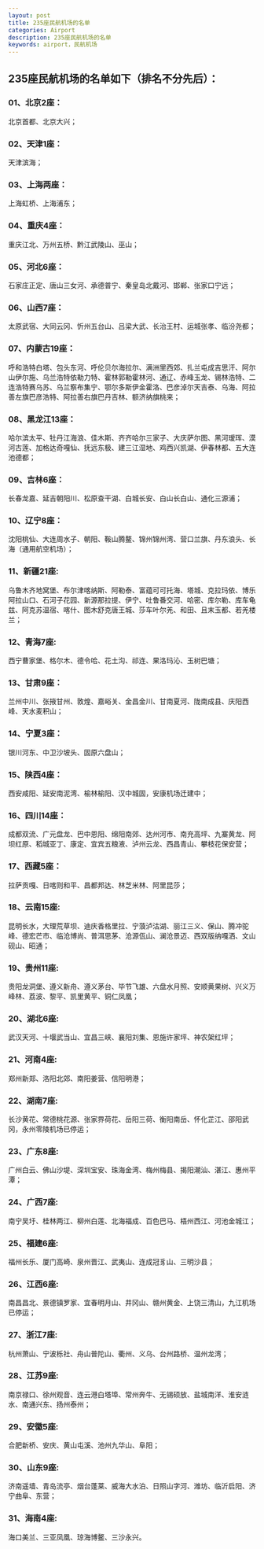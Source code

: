```yaml
---
layout: post
title: 235座民航机场的名单
categories: Airport
description: 235座民航机场的名单
keywords: airport，民航机场
---
```


## 235座民航机场的名单如下（排名不分先后）：

### 01、北京2座：

北京首都、北京大兴；

### 02、天津1座：

天津滨海；

### 03、上海两座：

上海虹桥、上海浦东；

### 04、重庆4座：

重庆江北、万州五桥、黔江武陵山、巫山；

### 05、河北6座：

石家庄正定、唐山三女河、承德普宁、秦皇岛北戴河、邯郸、张家口宁远；

### 06、山西7座：

太原武宿、大同云冈、忻州五台山、吕梁大武、长治王村、运城张孝、临汾尧都；

### 07、内蒙古19座：

呼和浩特白塔、包头东河、呼伦贝尔海拉尔、满洲里西郊、扎兰屯成吉思汗、阿尔山伊尔施、乌兰浩特依勒力特、霍林郭勒霍林河、通辽、赤峰玉龙、锡林浩特、二连浩特赛乌苏、乌兰察布集宁、鄂尔多斯伊金霍洛、巴彦淖尔天吉泰、乌海、阿拉善左旗巴彦浩特、阿拉善右旗巴丹吉林、额济纳旗桃来；

### 08、黑龙江13座：

哈尔滨太平、牡丹江海浪、佳木斯、齐齐哈尔三家子、大庆萨尔图、黑河瑷珲、漠河古莲、加格达奇嘎仙、抚远东极、建三江湿地、鸡西兴凯湖、伊春林都、五大连池德都；

### 09、吉林6座：

长春龙嘉、延吉朝阳川、松原查干湖、白城长安、白山长白山、通化三源浦；

### 10、辽宁8座：

沈阳桃仙、大连周水子、朝阳、鞍山腾鳌、锦州锦州湾、营口兰旗、丹东浪头、长海（通用航空机场）；

### 11、新疆21座:

乌鲁木齐地窝堡、布尔津喀纳斯、阿勒泰、富蕴可可托海、塔城、克拉玛依、博乐阿拉山口、石河子花园、新源那拉提、伊宁、吐鲁番交河、哈密、库尔勒、库车龟兹、阿克苏温宿、喀什、图木舒克唐王城、莎车叶尔羌、和田、且末玉都、若羌楼兰；

### 12、青海7座:

西宁曹家堡、格尔木、德令哈、花土沟、祁连、果洛玛沁、玉树巴塘；

### 13、甘肃9座：

兰州中川、张掖甘州、敦煌、嘉峪关、金昌金川、甘南夏河、陇南成县、庆阳西峰、天水麦积山；

### 14、宁夏3座：

银川河东、中卫沙坡头、固原六盘山；

### 15、陕西4座：

西安咸阳、延安南泥湾、榆林榆阳、汉中城固，安康机场迁建中；

### 16、四川14座：

成都双流、广元盘龙、巴中恩阳、绵阳南郊、达州河市、南充高坪、九寨黄龙、阿坝红原、稻城亚丁、康定、宜宾五粮液、泸州云龙、西昌青山、攀枝花保安营；

### 17、西藏5座：

拉萨贡嘎、日喀则和平、昌都邦达、林芝米林、阿里昆莎；

### 18、云南15座:

昆明长水，大理荒草坝、迪庆香格里拉、宁蒗泸沽湖、丽江三义、保山、腾冲驼峰、德宏芒市、临沧博尚、普洱思茅、沧源佤山、澜沧景迈、西双版纳嘎洒、文山砚山、昭通；

### 19、贵州11座:

贵阳龙洞堡、遵义新舟、遵义茅台、毕节飞雄、六盘水月照、安顺黄果树、兴义万峰林、荔波、黎平、凯里黄平、铜仁凤凰；

### 20、湖北6座:

武汉天河、十堰武当山、宜昌三峡、襄阳刘集、恩施许家坪、神农架红坪；

### 21、河南4座:

郑州新郑、洛阳北郊、南阳姜营、信阳明港；

### 22、湖南7座:

长沙黄花、常德桃花源、张家界荷花、岳阳三荷、衡阳南岳、怀化芷江、邵阳武冈，永州零陵机场已停运；

### 23、广东8座:

广州白云、佛山沙堤、深圳宝安、珠海金湾、梅州梅县、揭阳潮汕、湛江、惠州平潭；

### 24、广西7座:

南宁吴圩、桂林两江、柳州白莲、北海福成、百色巴马、梧州西江、河池金城江；

### 25、福建6座:

福州长乐、厦门高崎、泉州晋江、武夷山、连成冠豸山、三明沙县；

### 26、江西6座:

南昌昌北、景德镇罗家、宜春明月山、井冈山、赣州黄金、上饶三清山，九江机场已停运；

### 27、浙江7座:

杭州萧山、宁波栎社、舟山普陀山、衢州、义乌、台州路桥、温州龙湾；

### 28、江苏9座:

南京禄口、徐州观音、连云港白塔埠、常州奔牛、无锡硕放、盐城南洋、淮安涟水、南通兴东、扬州泰州；

### 29、安徽5座:

合肥新桥、安庆、黄山屯溪、池州九华山、阜阳；

### 30、山东9座:

济南遥墙、青岛流亭、烟台蓬莱、威海大水泊、日照山字河、潍坊、临沂启阳、济宁曲阜、东营；

### 31、海南4座:

海口美兰、三亚凤凰、琼海博鳌、三沙永兴。
